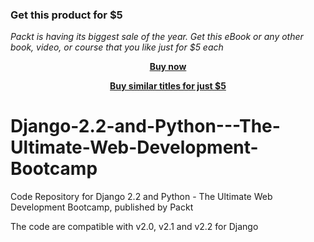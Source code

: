 
### Get this product for $5

<i>Packt is having its biggest sale of the year. Get this eBook or any other book, video, or course that you like just for $5 each</i>


<b><p align='center'>[Buy now](https://packt.link/9781839214196)</p></b>


<b><p align='center'>[Buy similar titles for just $5](https://subscription.packtpub.com/search)</p></b>


# Django-2.2-and-Python---The-Ultimate-Web-Development-Bootcamp
Code Repository for Django 2.2 and Python - The Ultimate Web Development Bootcamp, published by Packt

The code are compatible with v2.0, v2.1 and v2.2 for Django
